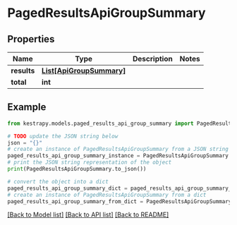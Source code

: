# PagedResultsApiGroupSummary


## Properties

Name | Type | Description | Notes
------------ | ------------- | ------------- | -------------
**results** | [**List[ApiGroupSummary]**](ApiGroupSummary.md) |  | 
**total** | **int** |  | 

## Example

```python
from kestrapy.models.paged_results_api_group_summary import PagedResultsApiGroupSummary

# TODO update the JSON string below
json = "{}"
# create an instance of PagedResultsApiGroupSummary from a JSON string
paged_results_api_group_summary_instance = PagedResultsApiGroupSummary.from_json(json)
# print the JSON string representation of the object
print(PagedResultsApiGroupSummary.to_json())

# convert the object into a dict
paged_results_api_group_summary_dict = paged_results_api_group_summary_instance.to_dict()
# create an instance of PagedResultsApiGroupSummary from a dict
paged_results_api_group_summary_from_dict = PagedResultsApiGroupSummary.from_dict(paged_results_api_group_summary_dict)
```
[[Back to Model list]](../README.md#documentation-for-models) [[Back to API list]](../README.md#documentation-for-api-endpoints) [[Back to README]](../README.md)



